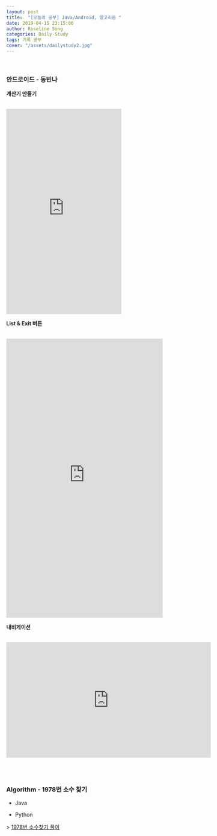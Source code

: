 ```yaml
---
layout: post
title:  "[오늘의 공부] Java/Android, 알고리즘 "
date: 2019-04-15 23:15:00
author: Roseline Song
categories: Daily-Study
tags: 기록 공부
cover: "/assets/dailystudy2.jpg"
---
```


<br>

### 안드로이드 - 동빈나 

**계산기 만들기**

<br>

<iframe width="306" height="544" src="https://serviceapi.nmv.naver.com/flash/convertIframeTag.nhn?vid=5196E09031462DD8D6ED66FB526A2C868B1E&outKey=V129b129599e06ad2be527e788e22a210d8b9cbd04278cf3fb5237e788e22a210d8b9" frameborder="no" scrolling="no" title="NaverVideo" allow="autoplay; gyroscope; accelerometer; encrypted-media" allowfullscreen></iframe>


<br>


**List & Exit 버튼**

<br>

<iframe width="416" height="740" src="https://serviceapi.nmv.naver.com/flash/convertIframeTag.nhn?vid=B63EC7E1E720700B61081EE659FA37E600E1&outKey=V126d7a72094edfe71c1bc9d375802f0ef1945d0883ee32e38437c9d375802f0ef194" frameborder="no" scrolling="no" title="NaverVideo" allow="autoplay; gyroscope; accelerometer; encrypted-media" allowfullscreen></iframe>


<br>

**내비게이션**

<br>

<iframe width="544" height="306" src="https://serviceapi.nmv.naver.com/flash/convertIframeTag.nhn?vid=C62488A9367C36B00411880AE4DB2F78ED65&outKey=V12966e71a8d064ec2b8f9d6a553fbf3dd2bfd2ca5b9171b2e52a9d6a553fbf3dd2bf" frameborder="no" scrolling="no" title="NaverVideo" allow="autoplay; gyroscope; accelerometer; encrypted-media" allowfullscreen></iframe>


<br>

​
<br>
<br>


### Algorithm - 1978번 소수 찾기 

- Java

- Python 

\> [1978번 소수찾기 풀이](https://roseline124.github.io/algorithm/2019/04/15/Algorithm-baekjoon-1978.html)

<br>
<br>

